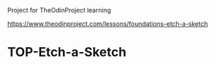 Project for TheOdinProject learning

https://www.theodinproject.com/lessons/foundations-etch-a-sketch

# TOP-Etch-a-Sketch

